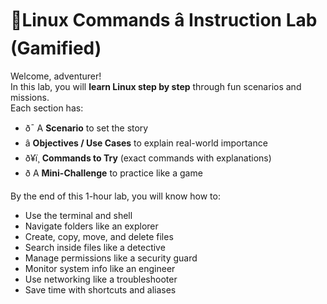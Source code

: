 # 🎯Linux Commands â Instruction Lab (Gamified)

Welcome, adventurer!  
In this lab, you will **learn Linux step by step** through fun scenarios and missions.  
Each section has:  
- ð¯ A **Scenario** to set the story  
- â **Objectives / Use Cases** to explain real-world importance  
- ð¥ï¸ **Commands to Try** (exact commands with explanations)  
- ð A **Mini-Challenge** to practice like a game  

By the end of this 1-hour lab, you will know how to:  
- Use the terminal and shell  
- Navigate folders like an explorer  
- Create, copy, move, and delete files  
- Search inside files like a detective  
- Manage permissions like a security guard  
- Monitor system info like an engineer  
- Use networking like a troubleshooter  
- Save time with shortcuts and aliases  

